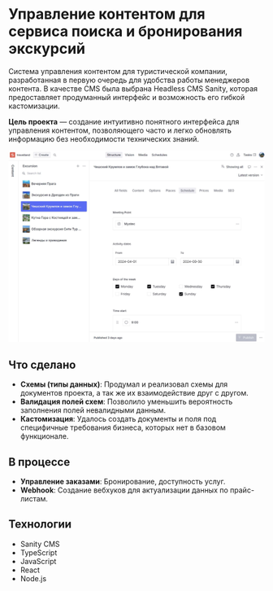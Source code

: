 # Управление контентом для сервиса поиска и бронирования экскурсий 

Система управления контентом для туристической компании, разработанная в первую очередь для удобства работы менеджеров контента. В качестве CMS была выбрана Headless CMS Sanity, которая предоставляет продуманный интерфейс и возможность его гибкой кастомизации.

**Цель проекта** — создание интуитивно понятного интерфейса для управления контентом, позволяющего часто и легко обновлять информацию без необходимости технических знаний.

![Скриншот страницы](https://raw.githubusercontent.com/rodandr13/travelland-sanity-cms/main/static/sanity.JPG)

## Что сделано
- **Схемы (типы данных)**: Продумал и реализовал схемы для документов проекта, а так же их взаимодействие друг с другом.
- **Валидация полей схем**: Позволило уменьшить вероятность заполнения полей невалидными данным.
- **Кастомизация**: Удалось создать документы и поля под специфичные требования бизнеса, которых нет в базовом функционале. 

## В процессе
- **Управление заказами**: Бронирование, доступность услуг. 
- **Webhook**: Создание вебхуков для актуализации данных по прайс-листам.


## Технологии

- Sanity CMS
- TypeScript
- JavaScript
- React
- Node.js
